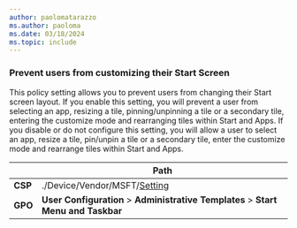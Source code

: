 ```yaml
---
author: paolomatarazzo
ms.author: paoloma
ms.date: 03/18/2024
ms.topic: include
---
```


### Prevent users from customizing their Start Screen

This policy setting allows you to prevent users from changing their Start screen layout. If you enable this setting, you will prevent a user from selecting an app, resizing a tile, pinning/unpinning a tile or a secondary tile, entering the customize mode and rearranging tiles within Start and Apps. If you disable or do not configure this setting, you will allow a user to select an app, resize a tile, pin/unpin a tile or a secondary tile, enter the customize mode and rearrange tiles within Start and Apps.

|  | Path |
|--|--|
| **CSP** | ./Device/Vendor/MSFT/[Setting]() |
| **GPO** | **User Configuration** > **Administrative Templates** > **Start Menu and Taskbar** |
